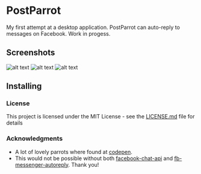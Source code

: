 # PostParrot

My first attempt at a desktop application. PostParrot can auto-reply to messages on Facebook. Work in progess.

## Screenshots
![alt text](http://emmaarfelt.com/img/pp1.png)
![alt text](http://emmaarfelt.com/img/pp2.png)
![alt text](http://emmaarfelt.com/img/pp3.png)

## Installing

### License

This project is licensed under the MIT License - see the [LICENSE.md](LICENSE.md) file for details

### Acknowledgments
* A lot of lovely parrots where found at [codepen](https://codepen.io).
* This would not be possible without both [facebook-chat-api](https://github.com/Schmavery/facebook-chat-api/) and [fb-messenger-autoreply](https://github.com/rphi/fb-messenger-autoreply/). Thank you!
